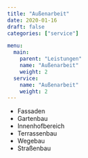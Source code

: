 ```yaml
---
title: "Außenarbeit"
date: 2020-01-16
draft: false
categories: ["service"]

menu:
  main:
    parent: "Leistungen"
    name: "Außenarbeit"
    weight: 2
  service:
    name: "Außenarbeit"
    weight: 2
---
```


- Fassaden
- Gartenbau
- Innenhofbereich
- Terrassenbau
- Wegebau
- Straßenbau